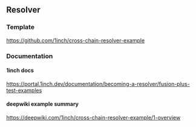 ## Resolver

### Template

https://github.com/1inch/cross-chain-resolver-example

### Documentation

#### 1inch docs

https://portal.1inch.dev/documentation/becoming-a-resolver/fusion-plus-test-examples

#### deepwiki example summary

https://deepwiki.com/1inch/cross-chain-resolver-example/1-overview
